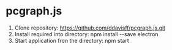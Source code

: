 ﻿# pcgraph.js

1) Clone repository: https://github.com/ddavisff/pcgraph.js.git
2) Install required into directory: npm install --save electron
3) Start application fron the directory: npm start
